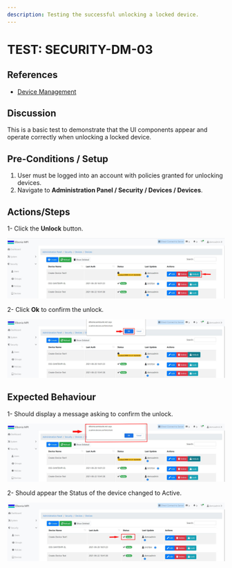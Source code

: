 ```yaml
---
description: Testing the successful unlocking a locked device.
---
```


# TEST: SECURITY-DM-03

## References

* [Device Management](../../../../../../operations/system-administration/security-administration/device-management.md)

## Discussion

This is a basic test to demonstrate that the UI components appear and operate correctly when unlocking a locked device.

## **Pre-Conditions / Setup**

1. User must be logged into an account with policies granted for unlocking devices.
2. Navigate to **Administration Panel / Security / Devices / Devices**.

## Actions/Steps

1- Click the **Unlock** button.

![](<../../../../../../.gitbook/assets/8 (3).jpg>)

2- Click  **Ok** to confirm the unlock.

![](<../../../../../../.gitbook/assets/9 (2).jpg>)

## Expected Behaviour

1- Should display a message asking to confirm the unlock.

![](<../../../../../../.gitbook/assets/9 (1).jpg>)

2-  Should appear the Status of the device changed to Active.

![](<../../../../../../.gitbook/assets/10 (4).jpg>)

